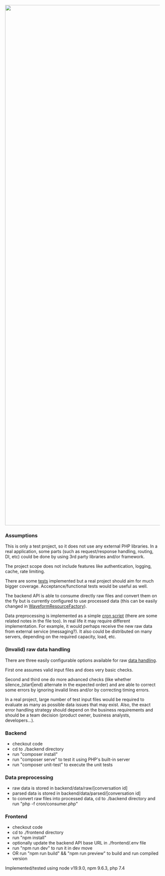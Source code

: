 <p align="center">
<img width="1691" alt="image" src="https://github.com/vanagnostos/vuejs-php-ffmpeg-mvp/assets/16326125/36d73c27-ca99-4488-91e8-5be3180aa5e4">
</p>

### Assumptions

This is only a test project, so it does not use any external PHP libraries. In a real application, some parts (such as request/response handling, routing, DI, etc) 
could be done by using 3rd party libraries and/or framework.

The project scope does not include features like authentication, logging, cache, rate limiting.  

There are some [tests](backend/test/Unit) implemented but a real project should aim for much bigger coverage. Acceptance/functional tests would be useful as well.

The backend API is able to consume directly raw files and convert them on the fly but is currently configured to use processed data (this can be easily changed in [WaveformResourceFactory](backend/src/Api/Resource/Waveform/WaveformResourceFactory.php)). 

Data preprocessing is implemented as a simple [cron script](backend/cron/consumer.php) (there are some related notes in the file too). In real life it may require different implementation. For example, it would perhaps receive the new raw data from 
external service (messaging?). It also could be distributed on many servers, depending on the required capacity, load, etc.

### (Invalid) raw data handling

There are three easily configurable options available for raw [data handling](backend/src/Ffmpeg/Loader). 

First one assumes valid input files and does very basic checks. 

Second and third one do more advanced checks (like whether silence_(start|end) alternate in the expected order) and are able to correct some errors by ignoring invalid 
lines and/or by correcting timing errors. 

In a real project, large number of test input files would be required to evaluate as many as possible data issues that may exist. Also, the exact error handling strategy 
should depend on the business requirements and should be a team decision (product owner, business analysts, developers...).   

### Backend 

 - checkout code
 - cd to ./backend directory
 - run "composer install"
 - run "composer serve" to test it using PHP's built-in server
 - run "composer unit-test" to execute the unit tests

### Data preprocessing

 - raw data is stored in backend/data/raw/[conversation id]
 - parsed data is stored in backend/data/parsed/[conversation id]
 - to convert raw files into processed data, cd to ./backend directory and run "php -f cron/consumer.php"

### Frontend

 - checkout code
 - cd to ./frontend directory
 - run "npm install"
 - optionally update the backend API base URL in ./frontend/.env file
 - run "npm run dev" to run it in dev move
 - OR run "npm run build" && "npm run preview" to build and run compiled version
 
Implemented/tested using node v19.9.0, npm 9.6.3, php 7.4
